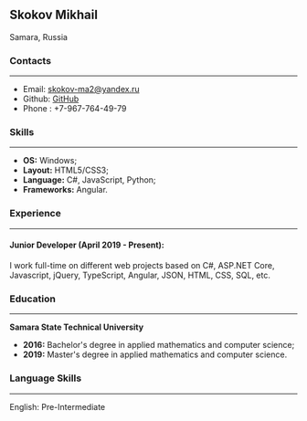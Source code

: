 ## Skokov Mikhail
Samara, Russia 



### Contacts ###
---
 - Email: [skokov-ma2@yandex.ru](mailto:skokov-ma2@yandex.ru)
 - Github: [GitHub](https://github.com/SkokovMA)  
 - Phone : +7-967-764-49-79
   


### Skills ###
---


 - **OS:** Windows;
 - **Layout:** HTML5/CSS3;
 - **Language:** C#, JavaScript, Python;
 - **Frameworks:** Angular.


### Experience ###
---

#### Junior Developer (April 2019 - Present): ####

I work full-time on different web projects based on C#, ASP.NET Core, Javascript, jQuery, TypeScript, Angular, JSON, HTML, CSS, SQL, etc.



### Education ###
---

 **Samara State Technical University**

 - **2016:** Bachelor's degree in applied mathematics and computer science;
 - **2019:** Master's degree in applied mathematics and computer science.


### Language Skills ###
---

English: Pre-Intermediate

